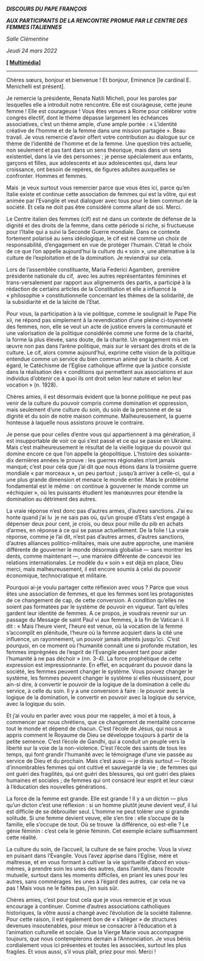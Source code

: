 ***DISCOURS DU PAPE FRANÇOIS***

***AUX PARTICIPANTS DE LA RENCONTRE PROMUE PAR LE CENTRE DES FEMMES ITALIENNES***

*Salle Clémentine*

*Jeudi 24 mars 2022*

**[ [Multimédia](http://w2.vatican.va/content/francesco/fr/events/event.dir.html/content/vaticanevents/fr/2022/3/24/centro-femminile-italiano.html)]**

_____________________________

Chères sœurs, bonjour et bienvenue ! Et bonjour, Eminence [le cardinal E. Menichelli est présent].

Je remercie la présidente, Renata Natili Micheli, pour les paroles par lesquelles elle a introduit notre rencontre. Elle est courageuse, cette jeune femme ! Elle est courageuse ! Vous êtes venues à Rome pour célébrer votre congrès électif, dont le thème dépasse largement les échéances associatives, c’est un thème ample, d’une ample portée : « L’identité créative de l’homme et de la femme dans une mission partagée ». Beau travail. Je vous remercie d’avoir offert votre contribution au dialogue sur ce thème de l’identité de l’homme et de la femme. Une question très actuelle, non seulement et pas tant dans un sens théorique, mais dans un sens existentiel, dans la vie des personnes ; je pense spécialement aux enfants, garçons et filles, aux adolescents et aux adolescentes qui, dans leur croissance, ont besoin de repères, de figures adultes auxquelles se confronter. Hommes et femmes.

Mais  je veux surtout vous remercier parce que vous êtes ici, parce qu’en Italie existe et continue cette association de femmes qui est la vôtre, qui est animée par l’Evangile et veut dialoguer avec tous pour le bien commun de la société. Et cela ne doit pas être considéré comme allant de soi. Merci.

Le Centre italien des femmes (cif) est né dans un contexte de défense de la dignité et des droits de la femme, dans cette période si riche, si fructueuse pour l’Italie qui a suivi la Seconde Guerre mondiale. Dans ce contexte fortement polarisé au sens idéologique, le cif est né comme un choix de responsabilité, d’engagement en vue de protéger l’humain. C’était le choix de ce que l’on appelle aujourd’hui la culture du « soin », une alternative à la culture de l’exploitation et de la domination. Je reviendrai sur cela.

Lors de l’assemblée constituante, Maria Federici Agamben,  première présidente nationale du cif,  avec les autres représentantes féminines et trans-versalement par rapport aux alignements des partis, a participé à la rédaction de certains articles de la Constitution et elle a influencé la « philosophie » constitutionnelle concernant les thèmes de la solidarité, de la subsidiarité et de la laïcité de l’Etat.

Pour vous, la participation à la vie politique, comme le soulignait le Pape Pie xii, ne répond pas simplement à la revendication d’une pleine ci-toyenneté des femmes, non, elle se veut un acte de justice envers la communauté et une valorisation de la politique considérée comme une forme de la charité, la forme la plus élevée, sans doute, de la charité. Un engagement mis en œuvre non pas dans l’arène politique, mais sur le versant des droits et de la culture. Le cif, alors comme aujourd’hui, exprime cette vision de la politique entendue comme un service du bien commun animé par la charité. A cet égard, le Catéchisme de l’Eglise catholique affirme que la justice consiste dans la réalisation des « conditions qui permettent aux associations et aux individus d’obtenir ce à quoi ils ont droit selon leur nature et selon leur vocation » (n. 1928).

Chères amies, il est désormais évident que la bonne politique ne peut pas venir de la culture du pouvoir compris comme domination et oppression, mais seulement d’une culture du soin, du soin de la personne et de sa dignité et du soin de notre maison commune. Malheureusement, la guerre honteuse à laquelle nous assistons prouve le contraire.

Je pense que pour celles d’entre vous qui appartiennent à ma génération, il est insupportable de voir ce qui s’est passé et ce qui se passe en Ukraine. Mais c’est malheureusement le résultat de la vieille logique du pouvoir qui domine encore ce que l’on appelle la géopolitique. L’histoire des soixante-dix dernières années le prouve : les guerres régionales n’ont jamais manqué; c’est pour cela que j’ai dit que nous étions dans la troisième guerre mondiale « par morceaux », un peu partout ; jusqu’à arriver à celle-ci, qui a une plus grande dimension et menace le monde entier. Mais le problème fondamental est le même : on continue à gouverner le monde comme un «échiquier », où les puissants étudient les manœuvres pour étendre la domination au détriment des autres.

La vraie réponse n’est donc pas d’autres armes, d’autres sanctions. J’ai eu honte quand j’ai lu  je ne sais pas où, qu’un groupe d’Etats s’est engagé à dépenser deux pour cent, je crois, ou deux pour mille du pib en achats d’armes, en réponse à ce qui se passe actuellement. De la folie ! La vraie réponse, comme je l’ai dit, n’est pas d’autres armes, d’autres sanctions, d’autres alliances politico-militaires, mais une autre approche, une manière différente de gouverner le monde désormais globalisé — sans montrer les dents, comme maintenant —, une manière différente de concevoir les relations internationales. Le modèle du « soin » est déjà en place, Dieu merci, mais malheureusement, il est encore soumis à celui du pouvoir économique, technocratique et militaire.

Pourquoi ai-je voulu partager cette réflexion avec vous ? Parce que vous êtes une association de femmes, et que les femmes sont les protagonistes de ce changement de cap, de cette conversion. A condition qu’elles ne soient pas formatées par le système de pouvoir en vigueur. Tant qu’elles gardent leur identité de femmes. A ce propos, je voudrais revenir sur un passage du Message de saint Paul vi aux femmes, à la fin de Vatican ii. Il dit : « Mais l’heure vient, l’heure est venue, où la vocation de la femme s’accomplit en plénitude, l’heure où la femme acquiert dans la cité une influence, un rayonnement, un pouvoir jamais atteints jusqu’ici.  C’est pourquoi, en ce moment où l’humanité connaît une si profonde mutation, les femmes imprégnées de l’esprit de l’Evangile peuvent tant pour aider l’humanité à ne pas déchoir » (nn. 3-4). La force prophétique de cette expression est impressionnante. En effet, en acquérant du pouvoir dans la société, les femmes peuvent changer le système. Vous pouvez changer le système, les femmes peuvent changer le système si elles réussissent, pour ain-si dire, à convertir le pouvoir de la logique de la domination à celle du service, à celle du soin. Il y a une conversion à faire : le pouvoir avec la logique de la domination, le convertir en pouvoir avec la logique du service, avec la logique du soin.

Et j’ai voulu en parler avec vous pour me rappeler, à moi et à tous, à commencer par nous chrétiens, que ce changement de mentalité concerne tout le monde et dépend de chacun. C’est l’école de Jésus, qui nous a appris comment le Royaume de Dieu se développe toujours à partir de la petite semence. C’est l’école de Gandhi, qui a conduit un peuple vers la liberté sur la voie de la non-violence. C’est l’école des saints de tous les temps, qui font grandir l’humanité avec le témoignage d’une vie passée au service de Dieu et du prochain. Mais c’est aussi — je dirais surtout — l’école d’innombrables femmes qui ont cultivé et sauvegardé la vie ; de femmes qui ont guéri des fragilités, qui ont guéri des blessures, qui ont guéri des plaies humaines et sociales ; de femmes qui ont consacré leur esprit et leur cœur à l’éducation des nouvelles générations.

La force de la femme est grande. Elle est grande ! Il y a un dicton — plus qu’un dicton c’est une réflexion : si un homme plutôt jeune devient veuf, il lui est difficile de se débrouiller seul. L’homme ne peut tolérer une si grande solitude. Si une femme devient veuve, elle s’en tire : elle s’occupe de la famille, elle s’occupe de tout. Où se trouve  la différence, où est-elle ? Le génie féminin : c’est cela le génie féminin. Cet exemple éclaire suffisamment cette réalité.

La culture du soin, de l’accueil, la culture de se faire proche. Vous la vivez en puisant dans l’Evangile. Vous l’avez apprise dans l’Eglise, mère et maîtresse, et en vous formant à cultiver la vie spirituelle d’abord en vous-mêmes, à prendre soin les unes des autres, dans l’amitié, dans l’écoute mutuelle, surtout dans les moments difficiles, en priant les unes pour les autres, sans commérages  les unes à l’égard des autres,  car cela ne va pas ! Mais vous ne le faites pas, j’en suis sûr.

Chères amies, c’est pour tout cela que je vous remercie et je vous encourage à continuer. Comme d’autres associations catholiques historiques, la vôtre aussi a changé avec l’évolution de la société italienne. Pour cette raison, il est également bon de « s’alléger » de structures devenues insoutenables, pour mieux se consacrer à l’éducation et à l’animation culturelle et sociale. Que la Vierge Marie vous accompagne toujours, que nous contemplerons demain à l’Annonciation. Je vous bénis cordialement vous ici présentes et toutes les associées, surtout les plus fragiles. Et vous aussi, s’il vous plaît, priez pour moi. Merci !